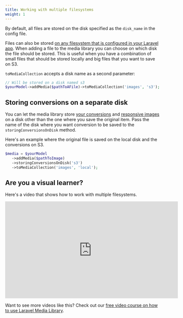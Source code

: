 ```yaml
---
title: Working with multiple filesystems
weight: 1
---
```


By default, all files are stored on the disk specified as the `disk_name` in the config file.

Files can also be stored [on any filesystem that is configured in your Laravel app](http://laravel.com/docs/7.x/filesystem#configuration). When adding a file to the media library you can choose on which disk the file should be stored. This is useful when you have a combination of small files that should be stored locally and big files that you want to save on S3.

`toMediaCollection` accepts a disk name as a second parameter:

```php
// Will be stored on a disk named s3
$yourModel->addMedia($pathToAFile)->toMediaCollection('images', 's3');
```

## Storing conversions on a separate disk

You can let the media library store [your conversions](https://spatie.be/docs/laravel-medialibrary/v9/converting-images/defining-conversions) and [responsive images](https://spatie.be/docs/laravel-medialibrary/v9/responsive-images/getting-started-with-responsive-images) on a disk other than the one where you save the original item. Pass the name of the disk where you want conversion to be saved to the `storingConversionsOnDisk` method.

Here's an example where the original file is saved on the local disk and the conversions on S3.

```php
$media = $yourModel
   ->addMedia($pathToImage)
   ->storingConversionsOnDisk('s3')
   ->toMediaCollection('images', 'local');
```

## Are you a visual learner?

Here's a video that shows how to work with multiple filesystems.

<iframe width="560" height="315" src="https://www.youtube.com/embed/kUXKhjKvmsY" frameborder="0" allow="accelerometer; autoplay; clipboard-write; encrypted-media; gyroscope; picture-in-picture" allowfullscreen></iframe>

Want to see more videos like this? Check out our [free video course on how to use Laravel Media Library](https://spatie.be/videos/discovering-laravel-media-library).

